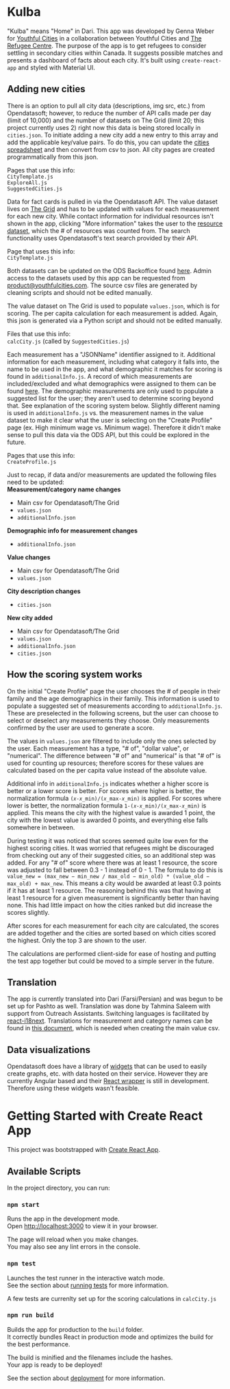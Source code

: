 # Kulba

"Kulba" means "Home" in Dari. This app was developed by Genna Weber for [Youthful Cities](https://youthfulcities.com/) in a collaboration between Youthful Cities and [The Refugee Centre](https://www.therefugeecentre.org/). The purpose of the app is to get refugees to consider settling in secondary cities within Canada. It suggests possible matches and presents a dashboard of facts about each city. It's built using `create-react-app` and styled with Material UI.

## Adding new cities

There is an option to pull all city data (descriptions, img src, etc.) from Opendatasoft; however, to reduce the number of API calls made per day (limit of 10,000) and the number of datasets on The Grid (limit 20; this project currently uses 2) right now this data is being stored locally in `cities.json`. To initiate adding a new city add a new entry to this array and add the applicable key/value pairs. To do this, you can update the [cities spreadsheet](https://docs.google.com/spreadsheets/d/1-mPapTDizDicf4FPlKVQuDeujC6zYCxJa7yAZ5Gfh40/edit#gid=0) and then convert from csv to json. All city pages are created programmatically from this json. 

Pages that use this info:\
`CityTemplate.js`\
`ExploreAll.js`\
`SuggestedCities.js`

Data for fact cards is pulled in via the Opendatasoft API. The value dataset lives on [The Grid](https://pivothub.youthfulcities.com/explore/dataset/refugee-data/table/) and has to be updated with values for each measurement for each new city. While contact information for individual resources isn't shown in the app, clicking "More information" takes the user to the [resource dataset](https://pivothub.youthfulcities.com/explore/dataset/resource-data/table/), which the # of resources was counted from. The search functionality uses Opendatasoft's text search provided by their API. 

Page that uses this info:\
`CityTemplate.js`

Both datasets can be updated on the ODS Backoffice found [here](https://pivothub.youthfulcities.com/backoffice/catalog/datasets/?sort=modified). Admin access to the datasets used by this app can be requested from product@youthfulcities.com. The source csv files are generated by cleaning scripts and should not be edited manually. 

The value dataset on The Grid is used to populate `values.json`, which is for scoring. The per capita calculation for each measurement is added. Again, this json is generated via a Python script and should not be edited manually.

Files that use this info:\
`calcCity.js` (called by `SuggestedCities.js`)

Each measurement has a "JSONName" identifier assigned to it. Additional information for each measurement, including what category it falls into, the name to be used in the app, and what demographic it matches for scoring is found in `additionalInfo.js`. A record of which measurements are included/excluded and what demographics were assigned to them can be found [here](https://docs.google.com/spreadsheets/d/1-Z7SETCDvQp_h7UU15nTUc8p-i5EAWeNtc3xV1mChzk/edit#gid=581557288). The demographic measurements are only used to populate a suggested list for the user; they aren't used to determine scoring beyond that. See explanation of the scoring system below. Slightly different naming is used in `additionalInfo.js` vs. the measurement names in the value dataset to make it clear what the user is selecting on the "Create Profile" page (ex. High minimum wage vs. Minimum wage). Therefore it didn't make sense to pull this data via the ODS API, but this could be explored in the future.

Pages that use this info:\
`CreateProfile.js`

Just to recap, if data and/or measurements are updated the following files need to be updated:\
**Measurement/category name changes**
- Main csv for Opendatasoft/The Grid
- `values.json`
- `additionalInfo.json`

**Demographic info for measurement changes**
- `additionalInfo.json`

**Value changes**
- Main csv for Opendatasoft/The Grid
- `values.json`

**City description changes**
- `cities.json`

**New city added**
- Main csv for Opendatasoft/The Grid
- `values.json`
- `additionalInfo.json`
- `cities.json`

## How the scoring system works

On the initial "Create Profile" page the user chooses the # of people in their family and the age demographics in their family. This information is used to populate a suggested set of measurements according to `additionalInfo.js`. These are preselected in the following screens, but the user can choose to select or deselect any measurements they choose. Only measurements confirmed by the user are used to generate a score.

The values in `values.json` are filtered to include only the ones selected by the user. Each measurement has a type, "# of", "dollar value", or "numerical". The difference between "# of" and "numerical" is that "# of" is used for counting up resources; therefore scores for these values are calculated based on the per capita value instead of the absolute value.

Additional info in `additionalInfo.js` indicates whether a higher score is better or a lower score is better. For scores where higher is better, the normalization formula `(𝑥-𝑥_min)/(𝑥_max-𝑥_min)` is applied. For scores where lower is better, the normalization formula `1-(𝑥-𝑥_min)/(𝑥_max-𝑥_min)` is applied. This means the city with the highest value is awarded 1 point, the city with the lowest value is awarded 0 points, and everything else falls somewhere in between.

During testing it was noticed that scores seemed quite low even for the highest scoring cities. It was worried that refugees might be discouraged from checking out any of their suggested cities, so an additional step was added. For any "# of" score where there was at least 1 resource, the score was adjusted to fall between 0.3 - 1 instead of 0 - 1. The formula to do this is `value_new = (max_new − min_new / max_old − min_old) * (value_old − max_old) + max_new`. This means a city would be awarded at least 0.3 points if it has at least 1 resource. The reasoning behind this was that having at least 1 resource for a given measurement is significantly better than having none. This had little impact on how the cities ranked but did increase the scores slightly.

After scores for each measurement for each city are calculated, the scores are added together and the cities are sorted based on which cities scored the highest. Only the top 3 are shown to the user.

The calculations are performed client-side for ease of hosting and putting the test app together but could be moved to a simple server in the future.

## Translation
The app is currently translated into Dari (Farsi/Persian) and was begun to be set up for Pashto as well. Translation was done by Tahmina Saleem with support from Outreach Assistants. Switching languages is facilitated by [react-i18next](https://react.i18next.com/). Translations for measurement and category names can be found in [this document](https://docs.google.com/spreadsheets/d/1gILTMmOZzxVw8xEPM56jvA1vU5lodMQR/edit#gid=649717413), which is needed when creating the main value csv.

## Data visualizations
Opendatasoft does have a library of [widgets](https://help.opendatasoft.com/widgets/#/introduction/) that can be used to easily create graphs, etc. with data hosted on their service. However they are currently Angular based and their [React wrapper](https://github.com/opendatasoft/ods-dataviz-sdk/tree/main/packages/visualizations-react) is still in development. Therefore using these widgets wasn't feasible. 

# Getting Started with Create React App

This project was bootstrapped with [Create React App](https://github.com/facebook/create-react-app).

## Available Scripts

In the project directory, you can run:

### `npm start`

Runs the app in the development mode.\
Open [http://localhost:3000](http://localhost:3000) to view it in your browser.

The page will reload when you make changes.\
You may also see any lint errors in the console.

### `npm test`

Launches the test runner in the interactive watch mode.\
See the section about [running tests](https://facebook.github.io/create-react-app/docs/running-tests) for more information.

A few tests are currenlty set up for the scoring calculations in `calcCity.js`

### `npm run build`

Builds the app for production to the `build` folder.\
It correctly bundles React in production mode and optimizes the build for the best performance.

The build is minified and the filenames include the hashes.\
Your app is ready to be deployed!

See the section about [deployment](https://facebook.github.io/create-react-app/docs/deployment) for more information.

